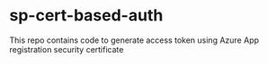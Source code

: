 # sp-cert-based-auth
This repo contains code to generate access token using Azure App registration security certificate
